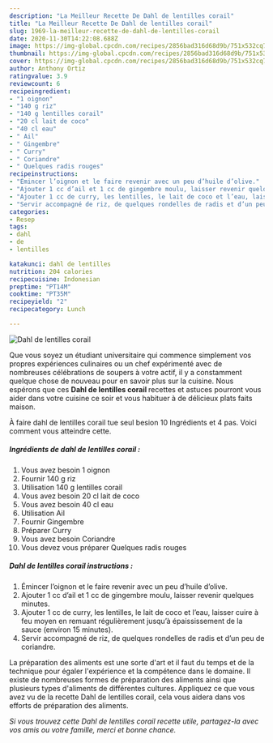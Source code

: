 ```yaml
---
description: "La Meilleur Recette De Dahl de lentilles corail"
title: "La Meilleur Recette De Dahl de lentilles corail"
slug: 1969-la-meilleur-recette-de-dahl-de-lentilles-corail
date: 2020-11-30T14:22:08.688Z
image: https://img-global.cpcdn.com/recipes/2856bad316d68d9b/751x532cq70/dahl-de-lentilles-corail-photo-principale-de-la-recette.jpg
thumbnail: https://img-global.cpcdn.com/recipes/2856bad316d68d9b/751x532cq70/dahl-de-lentilles-corail-photo-principale-de-la-recette.jpg
cover: https://img-global.cpcdn.com/recipes/2856bad316d68d9b/751x532cq70/dahl-de-lentilles-corail-photo-principale-de-la-recette.jpg
author: Anthony Ortiz
ratingvalue: 3.9
reviewcount: 6
recipeingredient:
- "1 oignon"
- "140 g riz"
- "140 g lentilles corail"
- "20 cl lait de coco"
- "40 cl eau"
- " Ail"
- " Gingembre"
- " Curry"
- " Coriandre"
- " Quelques radis rouges"
recipeinstructions:
- "Émincer l’oignon et le faire revenir avec un peu d’huile d’olive."
- "Ajouter 1 cc d’ail et 1 cc de gingembre moulu, laisser revenir quelques minutes."
- "Ajouter 1 cc de curry, les lentilles, le lait de coco et l’eau, laisser cuire à feu moyen en remuant régulièrement jusqu’à épaississement de la sauce (environ 15 minutes)."
- "Servir accompagné de riz, de quelques rondelles de radis et d’un peu de coriandre."
categories:
- Resep
tags:
- dahl
- de
- lentilles

katakunci: dahl de lentilles 
nutrition: 204 calories
recipecuisine: Indonesian
preptime: "PT14M"
cooktime: "PT35M"
recipeyield: "2"
recipecategory: Lunch

---
```



![Dahl de lentilles corail](https://img-global.cpcdn.com/recipes/2856bad316d68d9b/751x532cq70/dahl-de-lentilles-corail-photo-principale-de-la-recette.jpg)

Que vous soyez un étudiant universitaire qui commence simplement vos propres expériences culinaires ou un chef expérimenté avec de nombreuses célébrations de soupers à votre actif, il y a constamment quelque chose de nouveau pour en savoir plus sur la cuisine. Nous espérons que ces <strong> Dahl de lentilles corail </strong> recettes et astuces pourront vous aider dans votre cuisine ce soir et vous habituer à de délicieux plats faits maison.

<!--inarticleads1-->

À faire dahl de lentilles corail tue seul besion 10 Ingrédients et 4 pas. Voici comment vous atteindre cette.

##### Ingrédients de dahl de lentilles corail :

1. Vous avez besoin 1 oignon
1. Fournir 140 g riz
1. Utilisation 140 g lentilles corail
1. Vous avez besoin 20 cl lait de coco
1. Vous avez besoin 40 cl eau
1. Utilisation  Ail
1. Fournir  Gingembre
1. Préparer  Curry
1. Vous avez besoin  Coriandre
1. Vous devez vous préparer  Quelques radis rouges




<!--inarticleads2-->

##### Dahl de lentilles corail instructions :

1. Émincer l’oignon et le faire revenir avec un peu d’huile d’olive.
1. Ajouter 1 cc d’ail et 1 cc de gingembre moulu, laisser revenir quelques minutes.
1. Ajouter 1 cc de curry, les lentilles, le lait de coco et l’eau, laisser cuire à feu moyen en remuant régulièrement jusqu’à épaississement de la sauce (environ 15 minutes).
1. Servir accompagné de riz, de quelques rondelles de radis et d’un peu de coriandre.




<!--inarticleads1-->

<p>
La préparation des aliments est une sorte d'art et il faut du temps et de la technique pour égaler l'expérience et la compétence dans le domaine. Il existe de nombreuses formes de préparation des aliments ainsi que plusieurs types d'aliments de différentes cultures. Appliquez ce que vous avez vu de la recette Dahl de lentilles corail, cela vous aidera dans vos efforts de préparation des aliments.
</p>

<p>
<i>Si vous trouvez cette Dahl de lentilles corail recette utile, partagez-la avec vos amis ou votre famille, merci et bonne chance.</i>
</p>
